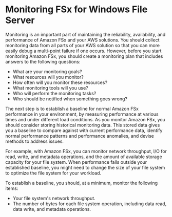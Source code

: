 # Monitoring FSx for Windows File Server<a name="monitoring_overview"></a>

Monitoring is an important part of maintaining the reliability, availability, and performance of Amazon FSx and your AWS solutions\. You should collect monitoring data from all parts of your AWS solution so that you can more easily debug a multi\-point failure if one occurs\. However, before you start monitoring Amazon FSx, you should create a monitoring plan that includes answers to the following questions:
+ What are your monitoring goals?
+ What resources will you monitor?
+ How often will you monitor these resources?
+ What monitoring tools will you use?
+ Who will perform the monitoring tasks?
+ Who should be notified when something goes wrong?

The next step is to establish a baseline for normal Amazon FSx performance in your environment, by measuring performance at various times and under different load conditions\. As you monitor Amazon FSx, you should consider storing historical monitoring data\. This stored data gives you a baseline to compare against with current performance data, identify normal performance patterns and performance anomalies, and devise methods to address issues\.

For example, with Amazon FSx, you can monitor network throughput, I/O for read, write, and metadata operations, and the amount of available storage capacity for your file system\. When performance falls outside your established baseline, you might need to change the size of your file system to optimize the file system for your workload\.

To establish a baseline, you should, at a minimum, monitor the following items:
+ Your file system's network throughput\.
+ The number of bytes for each file system operation, including data read, data write, and metadata operations\.